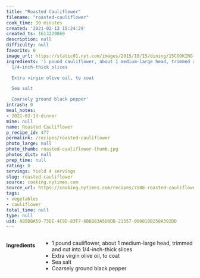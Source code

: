 ```yaml
---
title: "Roasted Cauliflower"
filename: "roasted-cauliflower"
cook_time: 30 minutes
created: '2021-02-13 15:24:29'
created_ts: 1613229869
description: null
difficulty: null
favorite: 0
image_url: https://static01.nyt.com/images/2015/10/15/dining/15COOKING-CAULIFLOWER1/15COOKING-CAULIFLOWER-articleLarge.jpg
ingredients: '1 pound cauliflower, about 1 medium-large head, trimmed and cut into
  1/4-inch-thick slices

  Extra virgin olive oil, to coat

  Sea salt

  Coarsely ground black pepper'
intrash: 0
meal_notes:
- 2021-02-13-dinner
mine: null
name: Roasted Cauliflower
p_recipe_id: 477
permalink: /recipes/roasted-cauliflower
photo_large: null
photo_thumb: roasted-cauliflower-thumb.jpg
photos_dict: null
prep_time: null
rating: 0
servings: Yield 4 servings
slug: roasted-cauliflower
source: cooking.nytimes.com
source_url: https://cooking.nytimes.com/recipes/7588-roasted-cauliflower?smid=ck-recipe-iOS-share
tags:
- vegetables
- cauliflower
total_time: null
type: null
uid: AB5DBA59-73DE-4C9D-83F7-6B6B83A5D8DB-21557-000010B258A392DD
---
```

<div class="large-8 medium-7 columns" id="writeup">	</div><!-- #writeup -->
</div><!-- #row-one -->
<div class="row" id="row-two">	<div class="medium-4 small-5 columns" id="ingredients"><h4>Ingredients</h4><div class="box box-ingredients content"><ul>
<li>1 pound cauliflower, about 1 medium-large head, trimmed and cut into 1/4-inch-thick slices</li>
<li>Extra virgin olive oil, to coat</li>
<li>Sea salt</li>
<li>Coarsely ground black pepper</li>
</ul>
</div>	</div>	<div class="medium-6 small-7 columns" id="directions">	</div>